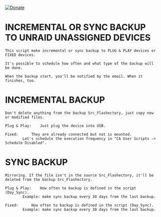 [![Donate](https://img.shields.io/badge/Donate-PayPal-green.svg)](https://www.paypal.com/donate?business=QVR5JEKFBASVW&no_recurring=0&currency_code=USD)
# INCREMENTAL OR SYNC BACKUP TO UNRAID UNASSIGNED DEVICES
	This script make incremental or sync backup to PLUG & PLAY devices or FIXED devices.

	It's possible to schedule how often and what type of the backup will be done.

	When the backup start, you'll be notified by the email. When it finishes, too.

# INCREMENTAL BACKUP
	Don't delete anything from the backup Src_Flashectory, just copy new or modified files.

	Plug & Play: 	Just plug the device into USB.
	
 	Fixed:		They are already connected but not is mounted.
 			Let's schedule the execution frequency in "CA User Scripts -> Schedule Disabled".

# SYNC BACKUP
	Mirroring. If the file isn't in the source Src_Flashectory, it'll be deleted from the backup Src_Flashectory.

	Plug & Play:	How often to backup is defined in the script (Day_Sync).
			Example: make sync backup every 30 days from the last backup.
	
	Fixed:		How often to backup is defined in the script (Day_Sync).
			Example: make sync backup every 30 days from the last backup.
